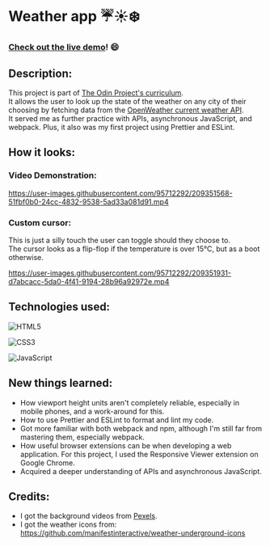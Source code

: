# Weather app :umbrella::sunny::snowflake:
###  [Check out the live demo](https://fedelopez17.github.io/weather-app)! :smile:

## Description:
This project is part of [The Odin Project's curriculum](https://www.theodinproject.com/paths).<br>
It allows the user to look up the state of the weather on any city of their choosing by fetching data from the [OpenWeather current weather API](https://openweathermap.org/current).<br>
It served me as further practice with APIs, asynchronous JavaScript, and webpack. Plus, it also was my first project using Prettier and ESLint.

## How it looks:

### Video Demonstration:
https://user-images.githubusercontent.com/95712292/209351568-51fbf0b0-24cc-4832-9538-5ad33a081d91.mp4

### Custom cursor:
This is just a silly touch the user can toggle should they choose to.<br>
The cursor looks as a flip-flop if the temperature is over 15°C, but as a boot otherwise.

https://user-images.githubusercontent.com/95712292/209351931-d7abcacc-5da0-4f41-9194-28b96a92972e.mp4

## Technologies used:
![HTML5](https://img.shields.io/badge/html5-%23E34F26.svg?style=for-the-badge&logo=html5&logoColor=white)

![CSS3](https://img.shields.io/badge/css3-%231572B6.svg?style=for-the-badge&logo=css3&logoColor=white)

![JavaScript](https://img.shields.io/badge/javascript-%23323330.svg?style=for-the-badge&logo=javascript&logoColor=%23F7DF1E)

## New things learned:
- How viewport height units aren't completely reliable, especially in mobile phones, and a work-around for this.<br>
- How to use Prettier and ESLint to format and lint my code.<br>
- Got more familiar with both webpack and npm, although I'm still far from mastering them, especially webpack.<br>
- How useful browser extensions can be when developing a web application. For this project, I used the Responsive Viewer extension on Google Chrome.<br>
- Acquired a deeper understanding of APIs and asynchronous JavaScript.<br>

## Credits:
 - I got the background videos from [Pexels](https://www.pexels.com/es-es/).
 - I got the weather icons from: https://github.com/manifestinteractive/weather-underground-icons

